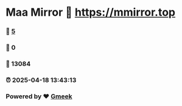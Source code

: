 # Maa Mirror :link: https://mmirror.top 
### :page_facing_up: [5](https://mmirror.top/tag.html) 
### :speech_balloon: 0 
### :hibiscus: 13084 
### :alarm_clock: 2025-04-18 13:43:13 
### Powered by :heart: [Gmeek](https://github.com/Meekdai/Gmeek)
